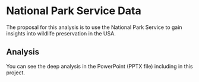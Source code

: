 
# National Park Service Data 

The proposal for this analysis is to use the National Park Service to gain insights into wildlife preservation in the USA.




## Analysis

You can see the deep analysis in the PowerPoint (PPTX file) including in this project.

